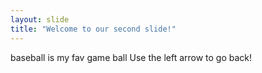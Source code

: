 ```yaml
---
layout: slide
title: "Welcome to our second slide!"
---
```

baseball is my fav game ball
Use the left arrow to go back!
